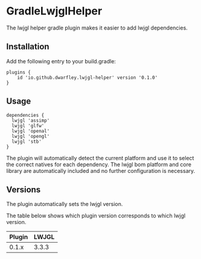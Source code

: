 # GradleLwjglHelper

The lwjgl helper gradle plugin makes it easier to add lwjgl dependencies.

## Installation

Add the following entry to your build.gradle:
```
plugins {
    id 'io.github.dwarfley.lwjgl-helper' version '0.1.0'
}
```

## Usage

```
dependencies {
  lwjgl 'assimp'
  lwjgl 'glfw'
  lwjgl 'openal'
  lwjgl 'opengl'
  lwjgl 'stb'
}
```

The plugin will automatically detect the current platform and use it to select the correct natives for each dependency.
The lwjgl bom platform and core library are automatically included and no further configuration is necessary.

## Versions

The plugin automatically sets the lwjgl version.

The table below shows which plugin version corresponds to which lwjgl version.

| Plugin | LWJGL |
| --- | --- |
| 0.1.x | 3.3.3 |

